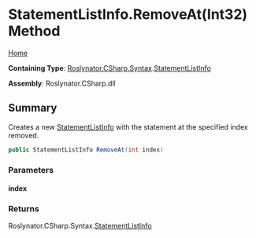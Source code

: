 <a name="_Top"></a>

# StatementListInfo\.RemoveAt\(Int32\) Method

[Home](../../../../../README.md#_Top)

**Containing Type**: [Roslynator.CSharp.Syntax](../../README.md#_Top)\.[StatementListInfo](../README.md#_Top)

**Assembly**: Roslynator\.CSharp\.dll

## Summary

Creates a new [StatementListInfo](../README.md#_Top) with the statement at the specified index removed\.

```csharp
public StatementListInfo RemoveAt(int index)
```

### Parameters

#### index

### Returns

Roslynator\.CSharp\.Syntax\.[StatementListInfo](../README.md#_Top)

